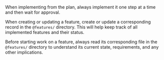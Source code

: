 When implementing from the plan, always implement it one step at a time and then wait for approval.

When creating or updating a feature, create or update a corresponding record in the `@features/` directory. This will help keep track of all implemented features and their status.

Before starting work on a feature, always read its corresponding file in the `@features/` directory to understand its current state, requirements, and any other implications.